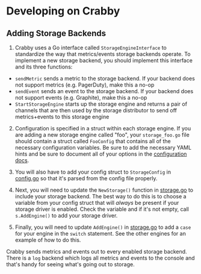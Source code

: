 # Developing on Crabby
## Adding Storage Backends
1. Crabby uses a Go interface called `StorageEngineInterface` to standardize the way that metrics/events storage backends operate.  To implement a new storage backend, you should implement this interface and its three functions:
- `sendMetric` sends a metric to the storage backend.  If your backend does not support metrics (e.g. PagerDuty), make this a no-op
- `sendEvent` sends an event to the storage backend.  If your backend does not support events (e.g. Graphite), make this a no-op
- `StartStorageEngine` starts up the storage engine and returns a pair of channels that are then used by the storage distributor to send off metrics+events to this storage engine

2. Configuration is specified in a struct within each storage engine.  If you are adding a new storage engine called "foo", your `storage_foo.go` file should contain a struct called `FooConfig` that contains all of the necessary configuration variables.  Be sure to add the necessary YAML hints and be sure to document all of your options in the [configuration docs](CONFIGURATION.md).

3. You will also have to add your config struct to `StorageConfig` in [config.go](config.go) so that it's parsed from the config file properly.

4. Next, you will need to update the `NewStorage()` function in [storage.go](storage.go) to include your storage backend.  The best way to do this is to choose a variable from your config struct that will _always_ be present if your storage driver is enabled.  Check the variable and if it's not empty, call `s.AddEngine()` to add your storage driver.

5. Finally, you will need to update `AddEngine()` in [storage.go](storage.go) to add a `case` for your engine in the `switch` statement.  See the other engines for an example of how to do this.

Crabby sends metrics and events out to every enabled storage backend.  There is a `log` backend which logs all metrics and events to the console and that's handy for seeing what's going out to storage.
